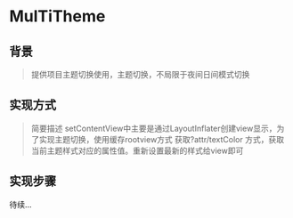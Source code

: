# MulTiTheme

## 背景
> 提供项目主题切换使用，主题切换，不局限于夜间日间模式切换

## 实现方式
> 简要描述
> setContentView中主要是通过LayoutInflater创建view显示，为了实现主题切换，使用缓存rootview方式
> 获取?attr/textColor 方式，获取当前主题样式对应的属性值。重新设置最新的样式给view即可

## 实现步骤
待续...